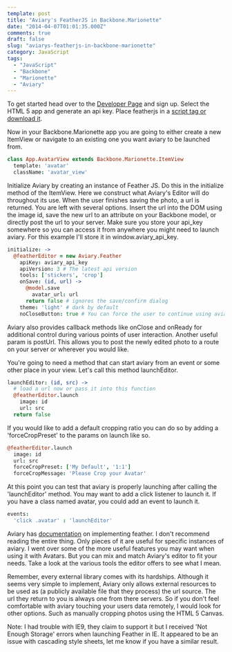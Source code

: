 ```yaml
---
template: post
title: "Aviary's FeatherJS in Backbone.Marionette"
date: "2014-04-07T01:01:35.000Z"
comments: true
draft: false
slug: "aviarys-featherjs-in-backbone-marionette"
category: JavaScript
tags:
  - "JavaScript"
  - "Backbone"
  - "Marionette"
  - "Aviary"
---
```


To get started head over to the [Developer Page](http://developers.aviary.com/ "Dev Page") and sign up. Select the HTML 5 app and generate an api key. Place featherjs in a [script tag or download it](http://feather.aviary.com/js/feather.js "FeatherJS").

Now in your Backbone.Marionette app you are going to either create a new ItemView or navigate to an existing one you want aviary to be launched from.

```coffeescript
class App.AvatarView extends Backbone.Marionette.ItemView
  template: 'avatar'
  className: 'avatar_view'
```

Initialize Aviary by creating an instance of Feather JS. Do this in the initialize method of the ItemView. Here we construct what Aviary's Editor will do throughout its use. When the user finishes saving the photo, a url is returned. You are left with several options. Insert the url into the DOM using the image id, save the new url to an attribute on your Backbone model, or directly post the url to your server. Make sure you store your api_key somewhere so you can access it from anywhere you might need to launch aviary. For this example I'll store it in window.aviary_api_key.

```coffeescript
initialize: ->
  @featherEditor = new Aviary.Feather
    apiKey: aviary_api_key
    apiVersion: 3 # The latest api version
    tools: ['stickers', 'crop']
    onSave: (id, url) ->
      @model.save
        avatar_url: url
      return false # ignores the save/confirm dialog
    theme: 'light' # dark by default
    noCloseButton: true # You can force the user to continue using aviary this way.
```

Aviary also provides callback methods like onClose and onReady for additional control during various points of user interaction. Another useful param is postUrl. This allows you to post the newly edited photo to a route on your server or wherever you would like.

You're going to need a method that can start aviary from an event or some other place in your view. Let's call this method launchEditor.

```coffeescript
launchEditor: (id, src) ->
  # load a url now or pass it into this function
  @featherEditor.launch
    image: id
    url: src
  return false
```

If you would like to add a default cropping ratio you can do so by adding a 'forceCropPreset' to the params on launch like so.

```coffeescript
@featherEditor.launch
  image: id
  url: src
  forceCropPreset: ['My Default', '1:1']
  forceCropMessage: 'Please Crop your Avatar'
```

At this point you can test that aviary is properly launching after calling the 'launchEditor' method. You may want to add a click listener to launch it. If you have a class named avatar, you could add an event to launch it.

```coffeescript
events:
  'click .avatar' : 'launchEditor'
```

Aviary has [documentation](http://developers.aviary.com/docs/web/setup-guide "Aviary's Feather Documentation") on implementing feather. I don't recommend reading the entire thing. Only pieces of it are useful for specific instances of aviary. I went over some of the more useful features you may want when using it with Avatars. But you can mix and match Aviary's editor to fit your needs. Take a look at the various tools the editor offers to see what I mean.

Remember, every external library comes with its hardships. Although it seems very simple to implement, Aviary only allows external resources to be used as (a publicly available file that they process) the url source. The url they return to you is always one from there servers. So if you don't feel comfortable with aviary touching your users data remotely, I would look for other options. Such as manually cropping photos using the HTML 5 Canvas.

Note: I had trouble with IE9, they claim to support it but I received 'Not Enough Storage' errors when launching Feather in IE. It appeared to be an issue with cascading style sheets, let me know if you have a similar result.

